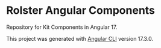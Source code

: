 # Rolster Angular Components

Repository for Kit Components in Angular 17.

This project was generated with [Angular CLI](https://github.com/angular/angular-cli) version 17.3.0.